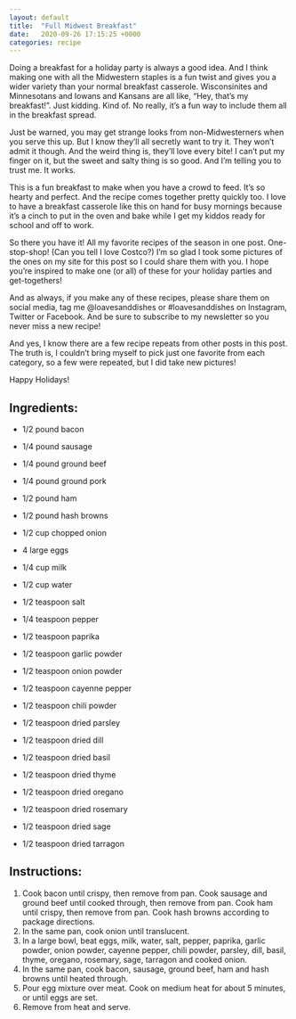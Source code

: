 ```yaml
---
layout: default
title:  "Full Midwest Breakfast"
date:   2020-09-26 17:15:25 +0000
categories: recipe
---
```

Doing a breakfast for a holiday party is always a good idea. And I think making one with all the Midwestern staples is a fun twist and gives you a wider variety than your normal breakfast casserole. Wisconsinites and Minnesotans and Iowans and Kansans are all like, “Hey, that’s my breakfast!”. Just kidding. Kind of. No really, it’s a fun way to include them all in the breakfast spread.

Just be warned, you may get strange looks from non-Midwesterners when you serve this up. But I know they’ll all secretly want to try it. They won’t admit it though. And the weird thing is, they’ll love every bite! I can’t put my finger on it, but the sweet and salty thing is so good. And I’m telling you to trust me. It works.

This is a fun breakfast to make when you have a crowd to feed. It’s so hearty and perfect. And the recipe comes together pretty quickly too. I love to have a breakfast casserole like this on hand for busy mornings because it’s a cinch to put in the oven and bake while I get my kiddos ready for school and off to work.

So there you have it! All my favorite recipes of the season in one post. One-stop-shop! (Can you tell I love Costco?) I’m so glad I took some pictures of the ones on my site for this post so I could share them with you. I hope you’re inspired to make one (or all) of these for your holiday parties and get-togethers!

And as always, if you make any of these recipes, please share them on social media, tag me @loavesanddishes or #loavesanddishes on Instagram, Twitter or Facebook. And be sure to subscribe to my newsletter so you never miss a new recipe!

And yes, I know there are a few recipe repeats from other posts in this post. The truth is, I couldn’t bring myself to pick just one favorite from each category, so a few were repeated, but I did take new pictures!

Happy Holidays!
## Ingredients:

- 1/2 pound bacon
- 1/4 pound sausage
- 1/4 pound ground beef
- 1/4 pound ground pork

- 1/2 pound ham
- 1/2 pound hash browns
- 1/2 cup chopped onion
- 4 large eggs
- 1/4 cup milk
- 1/2 cup water
- 1/2 teaspoon salt
- 1/4 teaspoon pepper
- 1/2 teaspoon paprika
- 1/2 teaspoon garlic powder
- 1/2 teaspoon onion powder
- 1/2 teaspoon cayenne pepper
- 1/2 teaspoon chili powder
- 1/2 teaspoon dried parsley
- 1/2 teaspoon dried dill
- 1/2 teaspoon dried basil
- 1/2 teaspoon dried thyme
- 1/2 teaspoon dried oregano
- 1/2 teaspoon dried rosemary
- 1/2 teaspoon dried sage
- 1/2 teaspoon dried tarragon

## Instructions:

1. Cook bacon until crispy, then remove from pan. Cook sausage and ground beef until cooked through, then remove from pan. Cook ham until crispy, then remove from pan. Cook hash browns according to package directions.
2. In the same pan, cook onion until translucent.
3. In a large bowl, beat eggs, milk, water, salt, pepper, paprika, garlic powder, onion powder, cayenne pepper, chili powder, parsley, dill, basil, thyme, oregano, rosemary, sage, tarragon and cooked onion.
4. In the same pan, cook bacon, sausage, ground beef, ham and hash browns until heated through.
5. Pour egg mixture over meat. Cook on medium heat for about 5 minutes, or until eggs are set.
6. Remove from heat and serve.

